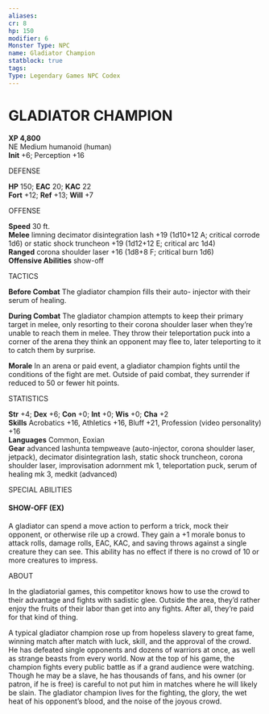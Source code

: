 ```yaml
---
aliases: 
cr: 8
hp: 150
modifier: 6
Monster Type: NPC
name: Gladiator Champion
statblock: true
tags: 
Type: Legendary Games NPC Codex
---
```

# GLADIATOR CHAMPION
**XP 4,800**  
NE Medium humanoid (human)  
**Init** +6; Perception +16

DEFENSE

**HP** 150; **EAC** 20; **KAC** 22  
**Fort** +12; **Ref** +13; **Will** +7

OFFENSE

**Speed** 30 ft.  
**Melee** limning decimator disintegration lash +19 (1d10+12 A; critical corrode 1d6) or static shock truncheon +19 (1d12+12 E; critical arc 1d4)  
**Ranged** corona shoulder laser +16 (1d8+8 F; critical burn 1d6)  
**Offensive Abilities** show-off

TACTICS

**Before Combat** The gladiator champion fills their auto- injector with their serum of healing.

**During Combat** The gladiator champion attempts to keep their primary target in melee, only resorting to their corona shoulder laser when they’re unable to reach them in melee. They throw their teleportation puck into a corner of the arena they think an opponent may flee to, later teleporting to it to catch them by surprise.

**Morale** In an arena or paid event, a gladiator champion fights until the conditions of the fight are met. Outside of paid combat, they surrender if reduced to 50 or fewer hit points.

STATISTICS

**Str** +4; **Dex** +6; **Con** +0; **Int** +0; **Wis** +0; **Cha** +2  
**Skills** Acrobatics +16, Athletics +16, Bluff +21, Profession (video personality) +16  
**Languages** Common, Eoxian  
**Gear** advanced lashunta tempweave (auto-injector, corona shoulder laser, jetpack), decimator disintegration lash, static shock truncheon, corona shoulder laser, improvisation adornment mk 1, teleportation puck, serum of healing mk 3, medkit (advanced)

SPECIAL ABILITIES

#### SHOW-OFF (EX)

A gladiator can spend a move action to perform a trick, mock their opponent, or otherwise rile up a crowd. They gain a +1 morale bonus to attack rolls, damage rolls, EAC, KAC, and saving throws against a single creature they can see. This ability has no effect if there is no crowd of 10 or more creatures to impress.

ABOUT

In the gladiatorial games, this competitor knows how to use the crowd to their advantage and fights with sadistic glee. Outside the area, they’d rather enjoy the fruits of their labor than get into any fights. After all, they’re paid for that kind of thing.

A typical gladiator champion rose up from hopeless slavery to great fame, winning match after match with luck, skill, and the approval of the crowd. He has defeated single opponents and dozens of warriors at once, as well as strange beasts from every world. Now at the top of his game, the champion fights every public battle as if a grand audience were watching. Though he may be a slave, he has thousands of fans, and his owner (or patron, if he is free) is careful to not put him in matches where he will likely be slain. The gladiator champion lives for the fighting, the glory, the wet heat of his opponent’s blood, and the noise of the joyous crowd.

